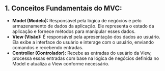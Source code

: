 ## 1. Conceitos Fundamentais do MVC:

- **Model (Modelo):** Responsável pela lógica de negócios e pelo armazenamento de dados da aplicação. Ele representa o estado da aplicação e fornece métodos para manipular esses dados.
- **View (Visão):** É responsável pela apresentação dos dados ao usuário. Ela exibe a interface do usuário e interage com o usuário, enviando comandos e recebendo entradas.
- **Controller (Controlador):** Recebe as entradas do usuário da View, processa essas entradas com base na lógica de negócios definida no Model e atualiza a View conforme necessário.
